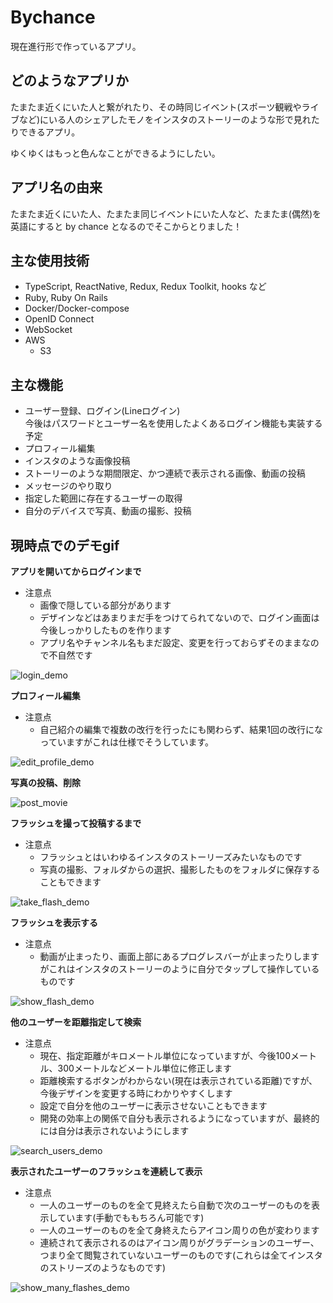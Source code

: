 # Bychance

現在進行形で作っているアプリ。

## どのようなアプリか

たまたま近くにいた人と繋がれたり、その時同じイベント(スポーツ観戦やライブなど)にいる人のシェアしたモノをインスタのストーリーのような形で見れたりできるアプリ。

ゆくゆくはもっと色んなことができるようにしたい。

## アプリ名の由来

たまたま近くにいた人、たまたま同じイベントにいた人など、たまたま(偶然)を英語にすると by chance となるのでそこからとりました！

## 主な使用技術

+ TypeScript, ReactNative, Redux, Redux Toolkit, hooks など
+ Ruby, Ruby On Rails
+ Docker/Docker-compose
+ OpenID Connect
+ WebSocket
+ AWS<br>
  * S3

## 主な機能
+ ユーザー登録、ログイン(Lineログイン)<br>
 今後はパスワードとユーザー名を使用したよくあるログイン機能も実装する予定<br>
+ プロフィール編集
+ インスタのような画像投稿
+ ストーリーのような期間限定、かつ連続で表示される画像、動画の投稿
+ メッセージのやり取り
+ 指定した範囲に存在するユーザーの取得
+ 自分のデバイスで写真、動画の撮影、投稿

## 現時点でのデモgif

**アプリを開いてからログインまで**<br>
+ 注意点
  * 画像で隠している部分があります
  * デザインなどはあまりまだ手をつけてられてないので、ログイン画面は今後しっかりしたものを作ります
  * アプリ名やチャンネル名もまだ設定、変更を行っておらずそのままなので不自然です
 
 ![login_demo](https://user-images.githubusercontent.com/52064725/103432480-d3be5f80-4c22-11eb-808a-d872a8d9bbba.gif)
 
 **プロフィール編集**
 
 + 注意点
   * 自己紹介の編集で複数の改行を行ったにも関わらず、結果1回の改行になっていますがこれは仕様でそうしています。
 
 ![edit_profile_demo](https://user-images.githubusercontent.com/52064725/103433009-02413800-4c2d-11eb-88b2-b7a57a8b49cd.gif)
 
 **写真の投稿、削除**
 
 ![post_movie](https://user-images.githubusercontent.com/52064725/103433599-41748680-4c37-11eb-83f1-d8ff22720198.gif)
 
**フラッシュを撮って投稿するまで**

+ 注意点
  * フラッシュとはいわゆるインスタのストーリーズみたいなものです
  * 写真の撮影、フォルダからの選択、撮影したものをフォルダに保存することもできます
  
![take_flash_demo](https://user-images.githubusercontent.com/52064725/103432511-4c252080-4c23-11eb-9148-5ad6de5475c0.gif)

**フラッシュを表示する**

+ 注意点
  * 動画が止まったり、画面上部にあるプログレスバーが止まったりしますがこれはインスタのストーリーのように自分でタップして操作しているものです

![show_flash_demo](https://user-images.githubusercontent.com/52064725/103432769-b8eee980-4c28-11eb-91ed-f364a0699a79.gif)

**他のユーザーを距離指定して検索**

+ 注意点
  * 現在、指定距離がキロメートル単位になっていますが、今後100メートル、300メートルなどメートル単位に修正します
  * 距離検索するボタンがわからない(現在は表示されている距離)ですが、今後デザインを変更する時にわかりやすくします
  * 設定で自分を他のユーザーに表示させないこともできます
  * 開発の効率上の関係で自分も表示されるようになっていますが、最終的には自分は表示されないようにします
  
![search_users_demo](https://user-images.githubusercontent.com/52064725/103433204-7b8e5a00-4c30-11eb-93a9-5597a0a8b66e.gif)

**表示されたユーザーのフラッシュを連続して表示**

+ 注意点
  * 一人のユーザーのものを全て見終えたら自動で次のユーザーのものを表示しています(手動でももちろん可能です)
  * 一人のユーザーのものを全て身終えたらアイコン周りの色が変わります
  * 連続されて表示されるのはアイコン周りがグラデーションのユーザー、つまり全て閲覧されていないユーザーのものです(これらは全てインスタのストリーズのようなものです)
  
![show_many_flashes_demo](https://user-images.githubusercontent.com/52064725/103433357-1720ca00-4c33-11eb-8374-04a0d8f93dcd.gif)
